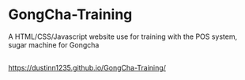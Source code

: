 # GongCha-Training
A HTML/CSS/Javascript website use for training with the POS system, sugar machine for Gongcha 

##
https://dustinn1235.github.io/GongCha-Training/

